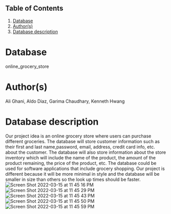 ## Table of Contents
1. [Database](#database)
1. [Author(s)](#author)
1. [Database description](#description)
# Database
online_grocery_store
# Author(s)
Ali Ghani,
Aldo Diaz,
Garima Chaudhary,
Kenneth Hwang
# Database description
Our project idea is an online grocery store where users can purchase different groceries. The database will store customer information such as their first and last name,password, email, address, credit card info, etc. about the customer. The database will also store information about the store inventory which will include the name of the product, the amount of the product remaining, the price of the product, etc. The database could be used for software applications that include grocery shopping. Our project is different because it will be more minimal in style and the database will be smaller in size than others so the look up times should be faster.
![Screen Shot 2022-03-15 at 11 45 16 PM](https://user-images.githubusercontent.com/61337965/158519546-7ae6dd47-55bf-480c-b7e3-3fdd75a78f7a.png)
![Screen Shot 2022-03-15 at 11 45 29 PM](https://user-images.githubusercontent.com/61337965/158519548-ad37ca0c-99dd-4667-b2ba-d4176e384057.png)
![Screen Shot 2022-03-15 at 11 45 43 PM](https://user-images.githubusercontent.com/61337965/158519549-e4d6e399-f7aa-43b7-8526-5110d8620cda.png)
![Screen Shot 2022-03-15 at 11 45 50 PM](https://user-images.githubusercontent.com/61337965/158519551-0682686a-d0ec-47f2-b8bf-e410984589b1.png)
![Screen Shot 2022-03-15 at 11 45 59 PM](https://user-images.githubusercontent.com/61337965/158519552-676c53d1-7386-4882-b7b1-ad263dbb6892.png)
